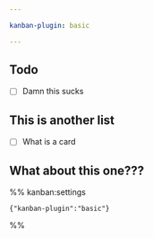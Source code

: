 ```yaml
---

kanban-plugin: basic

---
```


## Todo

- [ ] Damn this sucks


## This is another list

- [ ] What is a card


## What about this one???





%% kanban:settings
```
{"kanban-plugin":"basic"}
```
%%